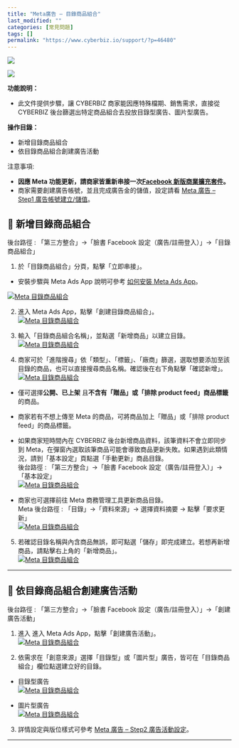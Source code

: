```yaml
---
title: "Meta廣告 – 目錄商品組合"
last_modified: ""
categories: [常見問題]
tags: []
permalink: "https://www.cyberbiz.io/support/?p=46480"
---
```


![](https://www.cyberbiz.io/support/wp-content/uploads/適用站別.png)

[![](https://www.cyberbiz.io/support/wp-content/uploads/台灣站.png)](https://www.cyberbiz.io/support/?page_id=2490)

**功能說明：**  

* 此文件提供步驟，讓 CYBERBIZ 商家能因應特殊檔期、銷售需求，直接從 CYBERBIZ 後台篩選出特定商品組合去投放目錄型廣告、圖片型廣告。

**操作目錄：**

* 新增目錄商品組合
* 依目錄商品組合創建廣告活動

注意事項:  

* **因應 Meta 功能更新，請商家皆重新串接一次[Facebook 新版商業擴充套件](https://www.cyberbiz.io/support/?p=11341)。**
* 商家需要創建廣告帳號，並且完成廣告金的儲值，設定請看 [Meta 廣告 – Step1 廣告帳號建立/儲值](https://www.cyberbiz.io/support/?p=17882)。

## 📌 新增目錄商品組合


後台路徑 :  「第三方整合」→「臉書 Facebook 設定（廣告/註冊登入）」→「目錄商品組合」  


1. 於「目錄商品組合」分頁，點擊「立即串接」。  

* 安裝步驟與 Meta Ads App 說明可參考 [如何安裝 Meta Ads App](https://www.cyberbiz.io/support/?p=47992)。  

[![Meta 目錄商品組合](https://www.cyberbiz.io/support/wp-content/uploads/如何安裝-Meta-App12.png)](https://www.cyberbiz.io/support/wp-content/uploads/如何安裝-Meta-App12.png)



2. 進入 Meta Ads App，點擊「創建目錄商品組合」。  
[![Meta 目錄商品組合](https://www.cyberbiz.io/support/wp-content/uploads/如何安裝-Meta-App10.png)](https://www.cyberbiz.io/support/wp-content/uploads/如何安裝-Meta-App10.png)



3. 輸入「目錄商品組合名稱」，並點選「新增商品」以建立目錄。  
[![Meta 目錄商品組合](https://www.cyberbiz.io/support/wp-content/uploads/Meta目錄商品組合02.png)](https://www.cyberbiz.io/support/wp-content/uploads/Meta目錄商品組合02.png)

4. 商家可於「進階搜尋」依「類型」、「標籤」、「廠商」篩選，選取想要添加至該目錄的商品，也可以直接搜尋商品名稱。確認後在右下角點擊「確認新增」。  
[![Meta 目錄商品組合](https://www.cyberbiz.io/support/wp-content/uploads/Meta目錄商品組合03.png)](https://www.cyberbiz.io/support/wp-content/uploads/Meta目錄商品組合03.png)

* 僅可選擇**公開、已上架** 且**不含有「贈品」或「排除 product feed」商品標籤** 的商品。


* 商家若有不想上傳至 Meta 的商品，可將商品加上「贈品」或「排除 product feed」的商品標籤。


* 如果商家短時間內在 CYBERBIZ 後台新增商品資料，該筆資料不會立即同步到 Meta，在彈窗內選取該筆商品可能會導致商品更新失敗。如果遇到此類情況，請到「基本設定」頁點選「手動更新」商品目錄。  
後台路徑 :  「第三方整合」→「臉書 Facebook 設定（廣告/註冊登入）」→「基本設定」  
[![Meta 目錄商品組合](https://www.cyberbiz.io/support/wp-content/uploads/Meta目錄商品組合04.png)](https://www.cyberbiz.io/support/wp-content/uploads/Meta目錄商品組合04.png)

* 商家也可選擇前往 Meta 商務管理工具更新商品目錄。  
Meta 後台路徑 :  「目錄」→「資料來源」→ 選擇資料摘要 → 點擊「要求更新」  
[![Meta 目錄商品組合](https://www.cyberbiz.io/support/wp-content/uploads/Meta目錄商品組合08.png)](https://www.cyberbiz.io/support/wp-content/uploads/Meta目錄商品組合08.png)

5. 若確認目錄名稱與內含商品無誤，即可點選「儲存」即完成建立。若想再新增商品，請點擊右上角的「新增商品」。  
[![Meta 目錄商品組合](https://www.cyberbiz.io/support/wp-content/uploads/Meta目錄商品組合05.png)](https://www.cyberbiz.io/support/wp-content/uploads/Meta目錄商品組合05.png)  

* * *

## 📌 依目錄商品組合創建廣告活動


後台路徑 :  「第三方整合」→「臉書 Facebook 設定（廣告/註冊登入）」→「創建廣告活動」  


1. 進入 進入 Meta Ads App，點擊「創建廣告活動」。  
[![Meta 目錄商品組合](https://www.cyberbiz.io/support/wp-content/uploads/如何安裝-Meta-App09.png)](https://www.cyberbiz.io/support/wp-content/uploads/如何安裝-Meta-App09.png)



2. 依需求在「創意來源」選擇「目錄型」或「圖片型」廣告，皆可在「目錄商品組合」欄位點選建立好的目錄。  

* 目錄型廣告  
[![Meta 目錄商品組合](https://www.cyberbiz.io/support/wp-content/uploads/Meta目錄商品組合07.png)](https://www.cyberbiz.io/support/wp-content/uploads/Meta目錄商品組合07.png)

* 圖片型廣告  
[![Meta 目錄商品組合](https://www.cyberbiz.io/support/wp-content/uploads/Meta目錄商品組合06.png)](https://www.cyberbiz.io/support/wp-content/uploads/Meta目錄商品組合06.png)

3. 詳情設定與版位樣式可參考 [Meta 廣告 – Step2 廣告活動設定](https://www.cyberbiz.io/support/?p=11341)。  

* * *

